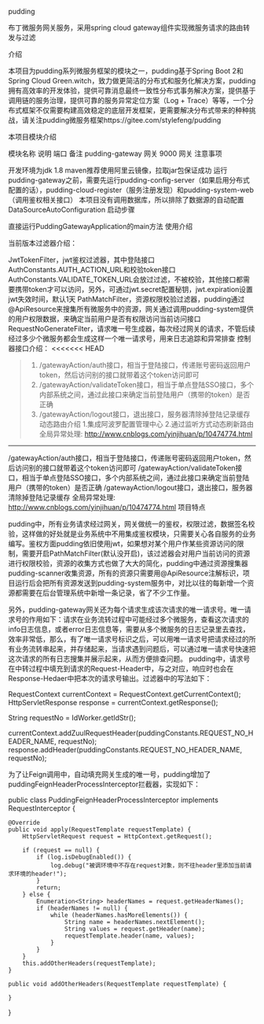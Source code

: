 pudding

布丁微服务网关服务，采用spring cloud gateway组件实现微服务请求的路由转发与过滤

介绍

本项目为pudding系列微服务框架的模块之一，pudding基于Spring Boot 2和Spring Cloud Green.witch，致力做更简洁的分布式和服务化解决方案，pudding拥有高效率的开发体验，提供可靠消息最终一致性分布式事务解决方案，提供基于调用链的服务治理，提供可靠的服务异常定位方案（Log + Trace）等等，一个分布式框架不仅需要构建高效稳定的底层开发框架，更需要解决分布式带来的种种挑战，请关注pudding微服务框架https://gitee.com/stylefeng/pudding

本项目模块介绍

模块名称	说明	端口	备注
pudding-gateway	网关	9000	网关
注意事项

开发环境为jdk 1.8
maven推荐使用阿里云镜像，拉取jar包保证成功
运行pudding-gateway之前，需要先运行pudding-config-server（如果启用分布式配置的话），pudding-cloud-register（服务注册发现）和pudding-system-web（调用鉴权相关接口）
本项目没有调用数据库，所以排除了数据源的自动配置DataSourceAutoConfiguration
启动步骤

直接运行PuddingGatewayApplication的main方法
使用介绍

当前版本过滤器介绍：

JwtTokenFilter，jwt鉴权过滤器，其中登陆接口AuthConstants.AUTH_ACTION_URL和校验token接口AuthConstants.VALIDATE_TOKEN_URL会放过过滤，不被校验，其他接口都需要携带token才可以访问，另外，可通过jwt.secret配置秘钥，jwt.expiration设置jwt失效时间，默认1天
PathMatchFilter，资源权限校验过滤器，pudding通过@ApiResource来搜集所有微服务中的资源，网关通过调用pudding-system提供的用户权限数据，来确定当前用户是否有权限访问当前访问接口
RequestNoGenerateFilter，请求唯一号生成器，每次经过网关的请求，不管后续经过多少个微服务都会生成这样一个唯一请求号，用来日志追踪和异常排查
控制器接口介绍：
<<<<<<< HEAD
> 1. /gatewayAction/auth接口，相当于登陆接口，传递账号密码返回用户token，然后访问别的接口就带着这个token访问即可
> 2. /gatewayAction/validateToken接口，相当于单点登陆SSO接口，多个内部系统之间，通过此接口来确定当前登陆用户（携带的token）是否正确
> 3. /gatewayAction/logout接口，退出接口，服务器清除掉登陆记录缓存
动态路由介绍
> 1.集成阿波罗配置管理中心
> 2.通过监听方式动态刷新路由
全局异常处理:
http://www.cnblogs.com/yinjihuan/p/10474774.html
---

/gatewayAction/auth接口，相当于登陆接口，传递账号密码返回用户token，然后访问别的接口就带着这个token访问即可
/gatewayAction/validateToken接口，相当于单点登陆SSO接口，多个内部系统之间，通过此接口来确定当前登陆用户（携带的token）是否正确
/gatewayAction/logout接口，退出接口，服务器清除掉登陆记录缓存 全局异常处理: http://www.cnblogs.com/yinjihuan/p/10474774.html
项目特点

pudding中，所有业务请求经过网关，网关做统一的鉴权，权限过滤，数据签名校验，这样做的好处就是业务系统中不用集成鉴权模块，只需要关心各自服务的业务编写。鉴权方面pudding依旧使用jwt，如果想对某个用户作某些资源访问的限制，需要开启PathMatchFilter(默认没开启)，该过滤器会对用户当前访问的资源进行权限校验，资源的收集方式也做了大大的简化，pudding中通过资源搜集器pudding-scanner收集资源，所有的资源只需要用@ApiResource注解标识，项目运行后会把所有资源发送到pudding-system服务中，对比以往的每新增一个资源都需要在后台管理系统中新增一条记录，省了不少工作量。

另外，pudding-gateway网关还为每个请求生成该次请求的唯一请求号。唯一请求号的作用如下：请求在业务流转过程中可能经过多个微服务，查看这次请求的info日志信息，或者error日志信息等，需要从多个微服务的日志记录里去查找，效率非常低，那么，有了唯一请求号标识之后，可以用唯一请求号把请求经过的所有业务流转串起来，并存储起来，当请求遇到问题后，可以通过唯一请求号快速把这次请求的所有日志搜集并展示起来，从而方便排查问题。
pudding中，请求号在中转过程中填充到请求的Request-Header中，与之对应，响应时也会在Response-Hedaer中把本次的请求号输出。过滤器中的写法如下：

RequestContext currentContext = RequestContext.getCurrentContext();
HttpServletResponse response = currentContext.getResponse();

String requestNo = IdWorker.getIdStr();

currentContext.addZuulRequestHeader(puddingConstants.REQUEST_NO_HEADER_NAME, requestNo);
response.addHeader(puddingConstants.REQUEST_NO_HEADER_NAME, requestNo);

为了让Feign调用中，自动填充网关生成的唯一号，pudding增加了puddingFeignHeaderProcessInterceptor拦截器，实现如下：

public class PuddingFeignHeaderProcessInterceptor implements RequestInterceptor {

    @Override
    public void apply(RequestTemplate requestTemplate) {
        HttpServletRequest request = HttpContext.getRequest();

        if (request == null) {
            if (log.isDebugEnabled()) {
                log.debug("被调环境中不存在request对象，则不往header里添加当前请求环境的header!");
            }
            return;
        } else {
            Enumeration<String> headerNames = request.getHeaderNames();
            if (headerNames != null) {
                while (headerNames.hasMoreElements()) {
                    String name = headerNames.nextElement();
                    String values = request.getHeader(name);
                    requestTemplate.header(name, values);
                }
            }
        }
        this.addOtherHeaders(requestTemplate);
    }

    public void addOtherHeaders(RequestTemplate requestTemplate) {
    
    }
}